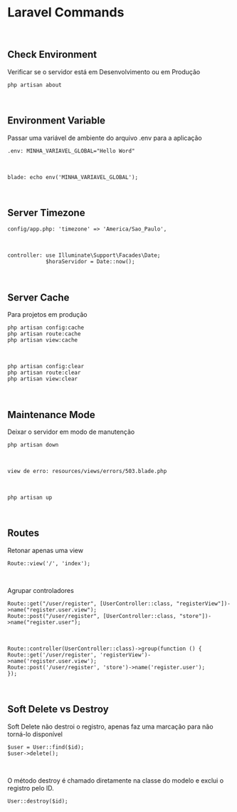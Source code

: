 # Laravel Commands
<br>

## Check Environment
Verificar se o servidor está em Desenvolvimento ou em Produção
    
    php artisan about
<br>


## Environment Variable
Passar uma variável de ambiente do arquivo .env para a aplicação

    .env: MINHA_VARIAVEL_GLOBAL="Hello Word"
<br>

    blade: echo env('MINHA_VARIAVEL_GLOBAL');
<br>


## Server Timezone

    config/app.php: 'timezone' => 'America/Sao_Paulo',
<br>

    controller: use Illuminate\Support\Facades\Date;
                $horaServidor = Date::now();
<br>


## Server Cache
Para projetos em produção

    php artisan config:cache
    php artisan route:cache
    php artisan view:cache
<br>

    php artisan config:clear
    php artisan route:clear
    php artisan view:clear
<br>


## Maintenance Mode
Deixar o servidor em modo de manutenção

    php artisan down
<br>

    view de erro: resources/views/errors/503.blade.php
<br>

    php artisan up
<br>


## Routes
Retonar apenas uma view

    Route::view('/', 'index');
<br>

Agrupar controladores

    Route::get("/user/register", [UserController::class, "registerView"])->name("register.user.view");
    Route::post("/user/register", [UserController::class, "store"])->name("register.user");
<br>    

    Route::controller(UserController::class)->group(function () {
    Route::get('/user/register', 'registerView')->name('register.user.view');
    Route::post('/user/register', 'store')->name('register.user');
    });
<br>


## Soft Delete vs Destroy
Soft Delete não destroi o registro, apenas faz uma marcação para não torná-lo disponível

    $user = User::find($id);
    $user->delete();
<br>

O método destroy é chamado diretamente na classe do modelo e exclui o registro pelo ID.

    User::destroy($id);
<br>   
